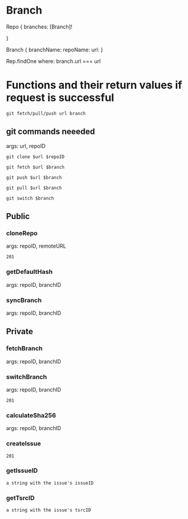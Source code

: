 # Branch 

Repo {
branches: [Branch]!

}

Branch {
  branchName:
  repoName:
  url:
}

Rep.findOne
where: branch.url === url

# Functions and their return values if request is successful

`git fetch/pull/push url branch`


## git commands neeeded
args: url, repoID

`git clone $url $repoID`

`git fetch $url $branch`

`git push $url $branch`

`git pull $url $branch`


`git switch $branch`


## Public 

### cloneRepo

args: repoID, remoteURL

```
201
```

### getDefaultHash

args: repoID, branchID

### syncBranch

args: repoID, branchID

## Private

### fetchBranch

args: repoID, branchID

###  switchBranch

args: repoID, branchID

```
201
```

###  calculateSha256

args: repoID, branchID


### createIssue

```
201
```

### getIssueID

```
a string with the issue's issueID
```
### getTsrcID

```
a string with the issue's tsrcID
```
